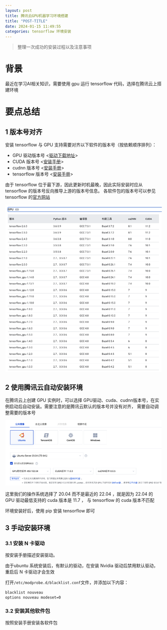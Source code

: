 ```yaml
---
layout: post
title: 腾讯云GPU机器学习环境搭建
title: "POST-TITLE"
date: 2024-01-15 11:49:55
categories: tensorflow 环境安装
---
```


> 整理一次成功的安装过程以及注意事项

# 背景

最近在学习AI相关知识，需要使用 gpu 运行 tensorflow 代码，选择在腾讯云上搭建环境

# 要点总结

## 1 版本号对齐
安装 tensorflow 与 GPU 支持需要对齐以下软件的版本号（按依赖顺序排列）：
- GPU 驱动版本号 <[驱动下载地址](https://www.nvidia.cn/Download/index.aspx?lang=cn)>
- CUDA 版本号 <[安装手册](https://docs.nvidia.com/cuda/cuda-installation-guide-linux/index.html#package-manager-installation)>
- cudnn 版本号 <[安装手册](https://docs.nvidia.com/deeplearning/cudnn/install-guide/index.html)>
- tensorflow 版本号 <[安装手册](https://www.tensorflow.org/install/pip?hl=zh-cn)>

由于 tensorflow 位于最下游，因此更新时机最晚，因此实际安装时应从 tensorflow 的版本号反向推导上游的版本号信息。
各软件包的版本号可以参见 tensorflow 的[官方网站](https://www.tensorflow.org/install/source?hl=zh-cn#gpu)

![Alt text](<../assets/20240115/tensorflow的GPU支持版本号表.png>)

## 2 使用腾讯云自动安装环境

在腾讯云上创建 GPU 实例时，可以选择 GPU驱动、cuda、cudnn版本号，在实例启动后自动安装。需要注意的是腾讯云默认的版本号并没有对齐，
需要自动调整需要的版本号

![Alt text](../assets/20240115/腾讯云自动安装GPU环境.png)

这里我们的操作系统选择了 20.04 而不是最近的 22.04 ，就是因为 22.04 的 GPU 驱动最低支持的 cuda 版本是 11.7 ，
与 tensorflow 的 cuda 版本不匹配

环境安装好后，使用 pip 安装 tensorflow 即可

## 3 手动安装环境

### 3.1 安装 N 卡驱动

按安装手册描述安装驱动。

由于ubuntu 系统安装后，有默认的驱动，在安装 Nvidia 驱动后禁用默认驱动，重启后 N 卡驱动才会生效

打开`/etc/modprobe.d/blacklist.conf`文件，并添加以下内容：

```text
blacklist nouveau
options nouveau modeset=0
```

### 3.2 安装其他软件包

按照安装手册安装各软件包